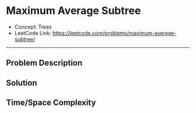 # Maximum Average Subtree

- Concept: Trees
- LeetCode Link: https://leetcode.com/problems/maximum-average-subtree/

---

## Problem Description

## Solution

## Time/Space Complexity

